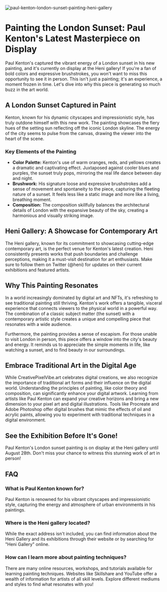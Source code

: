 ![paul-kenton-london-sunset-painting-heni-gallery](https://images.pexels.com/photos/15510026/pexels-photo-15510026.jpeg?auto=compress&cs=tinysrgb&fit=crop&h=627&w=1200)

# Painting the London Sunset: Paul Kenton's Latest Masterpiece on Display

Paul Kenton's captured the vibrant energy of a London sunset in his new painting, and it's currently on display at the Heni gallery! If you're a fan of bold colors and expressive brushstrokes, you won't want to miss this opportunity to see it in person. This isn't just a painting; it's an experience, a moment frozen in time. Let's dive into why this piece is generating so much buzz in the art world.

## A London Sunset Captured in Paint

Kenton, known for his dynamic cityscapes and impressionistic style, has truly outdone himself with this new work. The painting showcases the fiery hues of the setting sun reflecting off the iconic London skyline. The energy of the city seems to pulse from the canvas, drawing the viewer into the heart of the scene.

### Key Elements of the Painting

*   **Color Palette:** Kenton's use of warm oranges, reds, and yellows creates a dramatic and captivating effect. Juxtaposed against cooler blues and purples, the sunset truly pops, mirroring the real life dance between day and night.
*   **Brushwork:** His signature loose and expressive brushstrokes add a sense of movement and spontaneity to the piece, capturing the fleeting nature of a sunset. It feels less like a static image and more like a living, breathing moment.
*   **Composition:** The composition skillfully balances the architectural details of London with the expansive beauty of the sky, creating a harmonious and visually striking image.

## Heni Gallery: A Showcase for Contemporary Art

The Heni gallery, known for its commitment to showcasing cutting-edge contemporary art, is the perfect venue for Kenton's latest creation. Heni consistently presents works that push boundaries and challenge perceptions, making it a must-visit destination for art enthusiasts. Make sure to follow them on Twitter (@heni) for updates on their current exhibitions and featured artists.

## Why This Painting Resonates

In a world increasingly dominated by digital art and NFTs, it's refreshing to see traditional painting still thriving. Kenton's work offers a tangible, visceral experience that connects viewers to the physical world in a powerful way. The combination of a classic subject matter (the sunset) with a contemporary artistic style creates a unique and compelling piece that resonates with a wide audience.

Furthermore, the painting provides a sense of escapism. For those unable to visit London in person, this piece offers a window into the city's beauty and energy. It reminds us to appreciate the simple moments in life, like watching a sunset, and to find beauty in our surroundings.

## Embrace Traditional Art in the Digital Age

While CreativePixelVibe.art celebrates digital creations, we also recognize the importance of traditional art forms and their influence on the digital world. Understanding the principles of painting, like color theory and composition, can significantly enhance your digital artwork. Learning from artists like Paul Kenton can expand your creative horizons and bring a new dimension to your pixel art and digital illustrations. Tools like Procreate and Adobe Photoshop offer digital brushes that mimic the effects of oil and acrylic paints, allowing you to experiment with traditional techniques in a digital environment.

## See the Exhibition Before It's Gone!

Paul Kenton's London sunset painting is on display at the Heni gallery until August 28th. Don't miss your chance to witness this stunning work of art in person!

## FAQ

### What is Paul Kenton known for?

Paul Kenton is renowned for his vibrant cityscapes and impressionistic style, capturing the energy and atmosphere of urban environments in his paintings.

### Where is the Heni gallery located?

While the exact address isn't included, you can find information about the Heni Gallery and its exhibitions through their website or by searching for "Heni Gallery" online.

### How can I learn more about painting techniques?

There are many online resources, workshops, and tutorials available for learning painting techniques. Websites like Skillshare and YouTube offer a wealth of information for artists of all skill levels. Explore different mediums and styles to find what resonates with you!